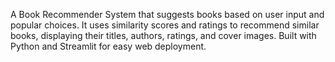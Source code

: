 A Book Recommender System that suggests books based on user input and popular choices. It uses similarity scores and ratings to recommend similar books, displaying their titles, authors, ratings, and cover images. Built with Python and Streamlit for easy web deployment.
